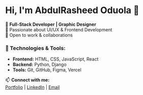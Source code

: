 # Hi, I'm AbdulRasheed Oduola 👋  
🚀 **Full-Stack Developer | Graphic Designer**  
🎨 Passionate about UI/UX & Frontend Development  
💼 Open to work & collaborations  

### 🔧 Technologies & Tools:  
- **Frontend:** HTML, CSS, JavaScript, React  
- **Backend:** Python, Django  
- **Tools:** Git, GitHub, Figma, Vercel  

📫 **Connect with me:**  
[Portfolio](https://oduola-abdulrasheed.vercel.app/) | [LinkedIn](https://www.linkedin.com/in/abdulrasheed-oduola-40ba16296?utm_source=share&utm_campaign=share_via&utm_content=profile&utm_medium=android_app) | [Email](mailto:rasheedoduola007@gmail.com)
